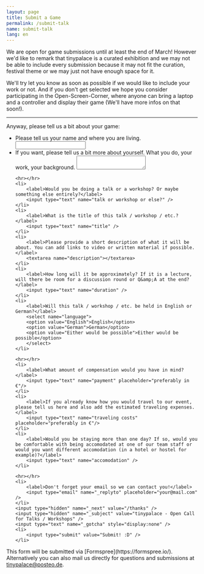 ```yaml
---
layout: page
title: Submit a Game
permalink: /submit-talk
name: submit-talk
lang: en
---
```


We are open for game submissions until at least the end of March!
However we'd like to remark that tinypalace is a curated exhibition and we may not be able to include every submission because it may not fit the curation, festival theme or we may just not have enough space for it.

We'll try let you know as soon as possible if we would like to include your work or not. And if you don't get selected we hope you consider participating in the Open-Screen-Corner, where anyone can bring a laptop and a controller and display their game (We'll have more infos on that soon!).

-----

Anyway, please tell us a bit about your game:

<form action="//formspree.io/tinypalace@posteo.de" method="POST">
<ul class="form">
    <li>
      <label>Please tell us your name and where you are living.</label>
      <input type="text" name="name and from" />
    </li>
    <li>
        <label>If you want, please tell us a bit more about yourself. What you do, your work, your background.</label>
        <textarea name="about myself"></textarea>
    </li>

    <hr></hr>
    <li>
        <label>Would you be doing a talk or a workshop? Or maybe something else entirely?</label>
        <input type="text" name="talk or workshop or else?" />
    </li>
    <li>
        <label>What is the title of this talk / workshop / etc.?</label>
        <input type="text" name="title" />
    </li>
    <li>
        <label>Please provide a short description of what it will be about. You can add links to video or written material if possible.</label>
        <textarea name="description"></textarea>
    </li>
    <li>
        <label>How long will it be approximately? If it is a lecture, will there be room for a discussion round or Q&amp;A at the end?</label>
        <input type="text" name="duration" />
    </li>
    <li>
        <label>Will this talk / workshop / etc. be held in English or German?</label>
        <select name="language">
        <option value="English">English</option>
        <option value="German">German</option>
        <option value="Either would be possible">Either would be possible</option>
        </select>
    </li>

    <hr></hr>
    <li>
        <label>What amount of compensation would you have in mind?</label>
        <input type="text" name="payment" placeholder="preferably in €"/>
    </li>
    <li>
        <label>If you already know how you would travel to our event, please tell us here and also add the estimated traveling expenses.</label>
        <input type="text" name="traveling costs" placeholder="preferably in €"/>
    </li>
    <li>
        <label>Would you be staying more than one day? If so, would you be comfortable with being accomodated at one of our team staff or would you want different accomodation (in a hotel or hostel for example)?</label>
        <input type="text" name="accomodation" />
    </li>

    <hr></hr>
    <li>
        <label>Don't forget your email so we can contact you!</label>
        <input type="email" name="_replyto" placeholder="your@mail.com" />
    </li>
    <input type="hidden" name="_next" value="/thanks" />
    <input type="hidden" name="_subject" value="tinypalace - Open Call for Talks / Workshops" />
    <input type="text" name="_gotcha" style="display:none" />
    <li>
        <input type="submit" value="Submit! :D" />
    </li>
</ul>
</form>
This form will be submitted via [Formspree](https://formspree.io/). Alternatively you can also mail us directly for questions and submissions at <a href='mailt&#111;&#58;ti&#110;%7&#57;p&#97;lace&#64;p%&#54;F&#37;7&#51;&#37;7&#52;&#101;&#111;&#46;&#100;e'>tin<span style="display:none">REMOVETHIS</span>ypala&#99;e&#64;post&#101;o&#46;d&#101;</a>.
